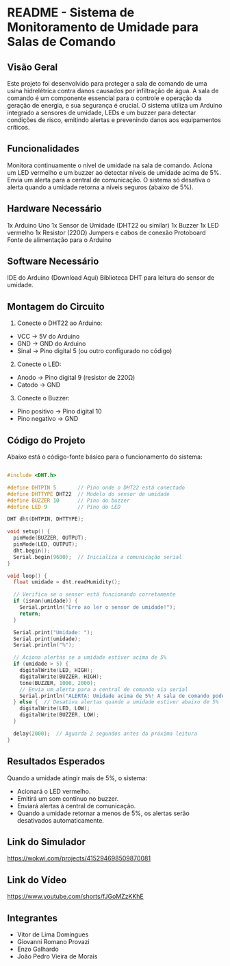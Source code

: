 # README - Sistema de Monitoramento de Umidade para Salas de Comando

## Visão Geral
Este projeto foi desenvolvido para proteger a sala de comando de uma usina hidrelétrica contra danos causados por infiltração de água. A sala de comando é um componente essencial para o controle e operação da geração de energia, e sua segurança é crucial. O sistema utiliza um Arduino integrado a sensores de umidade, LEDs e um buzzer para detectar condições de risco, emitindo alertas e prevenindo danos aos equipamentos críticos.
## Funcionalidades
Monitora continuamente o nível de umidade na sala de comando.
Aciona um LED vermelho e um buzzer ao detectar níveis de umidade acima de 5%.
Envia um alerta para a central de comunicação.
O sistema só desativa o alerta quando a umidade retorna a níveis seguros (abaixo de 5%).
## Hardware Necessário
1x Arduino Uno 
1x Sensor de Umidade (DHT22 ou similar)
1x Buzzer
1x LED vermelho
1x Resistor (220Ω)
Jumpers e cabos de conexão
Protoboard
Fonte de alimentação para o Arduino
## Software Necessário
IDE do Arduino (Download Aqui)
Biblioteca DHT para leitura do sensor de umidade.

## Montagem do Circuito
1. Conecte o DHT22 ao Arduino:
 - VCC -> 5V do Arduino
 - GND -> GND do Arduino
 - Sinal -> Pino digital 5 (ou outro configurado no código)

2. Conecte o LED:
  - Anodo -> Pino digital 9 (resistor de 220Ω)
  - Catodo -> GND

3. Conecte o Buzzer:
  - Pino positivo -> Pino digital 10
  - Pino negativo -> GND

## Código do Projeto
Abaixo está o código-fonte básico para o funcionamento do sistema:

```cpp

#include <DHT.h>

#define DHTPIN 5       // Pino onde o DHT22 está conectado
#define DHTTYPE DHT22  // Modelo do sensor de umidade
#define BUZZER 10      // Pino do buzzer
#define LED 9          // Pino do LED

DHT dht(DHTPIN, DHTTYPE);

void setup() {
  pinMode(BUZZER, OUTPUT);
  pinMode(LED, OUTPUT);
  dht.begin();
  Serial.begin(9600);  // Inicializa a comunicação serial
}

void loop() {
  float umidade = dht.readHumidity();

  // Verifica se o sensor está funcionando corretamente
  if (isnan(umidade)) {
    Serial.println("Erro ao ler o sensor de umidade!");
    return;
  }

  Serial.print("Umidade: ");
  Serial.print(umidade);
  Serial.println("%");

  // Aciona alertas se a umidade estiver acima de 5%
  if (umidade > 5) {
    digitalWrite(LED, HIGH);
    digitalWrite(BUZZER, HIGH);
    tone(BUZZER, 1000, 2000);
    // Envia um alerta para a central de comando via serial
    Serial.println("ALERTA: Umidade acima de 5%! A sala de comando pode estar em risco.");
  } else {  // Desativa alertas quando a umidade estiver abaixo de 5%
    digitalWrite(LED, LOW);
    digitalWrite(BUZZER, LOW);
  }

  delay(2000);  // Aguarda 2 segundos antes da próxima leitura
}
```
## Resultados Esperados
Quando a umidade atingir mais de 5%, o sistema:
- Acionará o LED vermelho.
- Emitirá um som contínuo no buzzer.
- Enviará alertas à central de comunicação.
- Quando a umidade retornar a menos de 5%, os alertas serão desativados automaticamente.

## Link do Simulador
https://wokwi.com/projects/415294698509870081

## Link do Vídeo
https://www.youtube.com/shorts/fJGoMZzKKhE

## Integrantes
- Vitor de Lima Domingues
- Giovanni Romano Provazi
- Enzo Galhardo
- João Pedro Vieira de Morais
